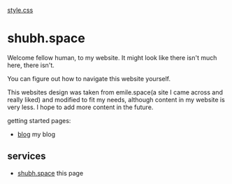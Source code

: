 


<a href="style.css">style.css</a> 
# shubh.space

Welcome fellow human, to my website.
It might look like there isn't much here, there isn't.

You can figure out how to navigate this website yourself.

This websites design was taken from emile.space(a site I came across and really liked) and modified to fit my needs, although content in my website is very less. I hope to add more content in the future. 

getting started pages:

- <a href="https://shubh.space/blog">blog</a> my blog

## services

- <a href="https://shubh.space">shubh.space</a> this page


